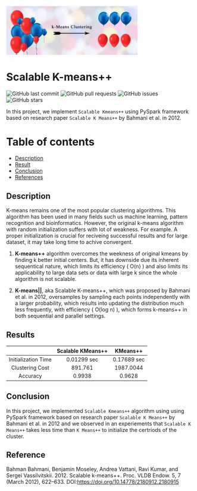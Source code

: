 <!-- Add banner here -->
<img src="img/banner.jpg" width="70%" height="40%">

# Scalable K-means++
<!-- Add buttons here -->
![GitHub last commit](https://img.shields.io/github/last-commit/bilalsp/yelp_etl)
![GitHub pull requests](https://img.shields.io/github/issues-pr/bilalsp/yelp_etl)
![GitHub issues](https://img.shields.io/github/issues-raw/bilalsp/yelp_etl)
![GitHub stars](https://img.shields.io/github/stars/bilalsp/yelp_etl)

<!-- Describe your project in brief -->
In this project, we implement  `Scalable Kmeans++` using PySpark framework 
based on research paper `Scalable K Means++` by Bahmani et al. in 2012.

# Table of contents
- [Description](#Description)
- [Result](#Results)
- [Conclusion](#Conclusion)
- [References](#Reference)


## Description
K-means remains one of the most popular clustering algorithms. This algorithm has been used in many fields such us machine learning, pattern recognition and bioinformatics. However, the original k-means algorithm with random initialization suffers with lot of weakness. For example. A proper initialization is crucial for reciveing successful results and for large dataset, it may take long time to achive convergent.

1. <B>K-means++</B> algorithm overcomes the weekness of original kmeans by finding k better initial centers. But, it has downside due its inherent sequentical nature, which limits its efficiency ( O(n) ) and  also limits its applicability to large data sets or data with large k since the whole algorithm is not scalable.

2. <B>K-means||</B>, aka Scalable K-means++, which was proposed by Bahmani et al. in 2012, oversamples by sampling each points independently with a larger probability, which results into updating the distribution much less frequently, with efficiency ( O(log n) ), which forms k-means++ in both sequential and parallel settings.

## Results

|                       | Scalable KMeans++ | KMeans++      |  
| :-------------------: | :---------------: | :-----------: |  
| Initialization Time   | 0.01299 sec       | 0.17689 sec   |  
| Clustering Cost       | 891.761           | 1987.0044     | 
| Accuracy              | 0.9938            | 0.9628        | 

## Conclusion
In this project, we implemented `Scalable Kmeans++` algorithm using using PySpark framework 
based on research paper `Scalable K Means++` by Bahmani et al. in 2012 and we observed in an 
experiements that `Scalable K Means++` takes less time than `K Means++` to initialize the certriods of the
cluster.

## Reference
Bahman Bahmani, Benjamin Moseley, Andrea Vattani, Ravi Kumar, and Sergei Vassilvitskii. 2012. Scalable k-means++. Proc. VLDB Endow. 5, 7 (March 2012), 622–633. DOI:https://doi.org/10.14778/2180912.2180915







